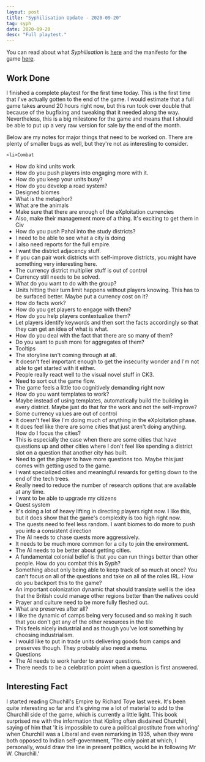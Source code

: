 ```yaml
---
layout: post
title: "Syphilisation Update - 2020-09-20"
tag: syph
date: 2020-09-20
desc: "Full playtest."
---
```



You can read about what *Syphilisation* is [here](/blog/syph/announce) and the manifesto for the game [here](/blog/syph/newManifesto).

## Work Done

I finished a complete playtest for the first time today. This is the first time that I've actually gotten to the end of the game. I would estimate that a full game takes around 20 hours right now, but this run took over double that because of the bugfixing and tweaking that it needed along the way. Nevertheless, this is a big milestone for the game and means that I should be able to put up a very raw version for sale by the end of the month.


Below are my notes for major things that need to be worked on. There are plenty of smaller bugs as well, but they're not as interesting to consider.



    <li>Combat
- How do kind units work
- How do you push players into engaging more with it.
- How do you keep your units busy?
- How do you develop a road system?</li>
    <li>Designed biomes
- What is the metaphor?
- What are the animals
- Make sure that there are enough of the eXploitation currencies
- Also, make their management more of a thing. It's exciting to get them in Civ
- How do you push Pahal into the study districts?</li>
    <li>I need to be able to see what a city is doing
- I also need reports for the full empire.</li>
    <li>I want the district adjacency stuff.
- If you can pair work districts with self-improve districts, you might have something very interesting here.
- The currency district multiplier stuff is out of control</li>
    <li>Currency still needs to be solved.
- What do you want to do with the group?
- Units hitting their turn limit happens without players knowing. This has to be surfaced better. Maybe put a currency cost on it?</li>
    <li>How do facts work?
- How do you get players to engage with them?
- How do you help players contextualize them?
- Let players identify keywords and then sort the facts accordingly so that they can get an idea of what is what.
- How do you deal with the fact that there are so many of them?
- Do you want to push more for aggregates of them?</li>
- Tooltips
    <li>The storyline isn't coming through at all.
- It doesn't feel important enough to get the insecurity wonder and I'm not able to get started with it either.
- People really react well to the visual novel stuff in CK3.</li>
    <li>Need to sort out the game flow.
- The game feels a little too cognitively demanding right now
        <li>How do you want templates to work?
- Maybe instead of using templates, automatically build the building in every district. Maybe just do that for the work and not the self-improve?</li>
- Some currency values are out of control
        <li>It doesn't feel like I'm doing much of anything in the eXploitation phase.
- It does feel like there are some cities that just aren't doing anything. How do I focus the cities?
- This is especially the case when there are some cities that have questions up and other cities where I don't feel like spending a district slot on a question that another city has built.
- Need to get the player to have more questions too. Maybe this just comes with getting used to the game.
- I want specialized cities and meaningful rewards for getting down to the end of the tech trees.</li>
- Really need to reduce the number of research options that are available at any time.
- I want to be able to upgrade my citizens</li>
    <li>Quest system
- It's doing a lot of heavy lifting in directing players right now. I like this, but it does show that the game's complexity is too high right now.
- The quests need to feel less random. I want biomes to do more to push you into a consistent direction
- The AI needs to chase quests more aggressively.
- It needs to be much more common for a city to join the environment.
- The AI needs to be better about getting cities.</li>
    <li>A fundamental colonial belief is that you can run things better than other people. How do you combat this in Syph?
- Something about only being able to keep track of so much at once? You can't focus on all of the questions and take on all of the roles IRL. How do you backport this to the game?
- An important colonization dynamic that should translate well is the idea that the British could manage other regions better than the natives could</li>
    <li>Prayer and culture need to be more fully fleshed out.
- What are preserves after all?
        <li>I like the dynamic of camps being very focused and so making it such that you don't get any of the other resources in the tile
- This feels nicely industrial and as though you've lost something by choosing industrialism.
- I would like to put in trade units delivering goods from camps and preserves though. They probably also need a menu.</li></li>
    <li>Questions
- The AI needs to work harder to answer questions.
- There needs to be a celebration point when a question is first answered.</li>


## Interesting Fact

I started reading Chuchill's Empire by Richard Toye last week. It's been quite interesting so far and it's giving me a lot of material to add to the Churchill side of the game, which is currently a little light. This book surprised me with the information that Kipling often disdained Churchill, saying of him that 'it is impossible to cure a political prostitute from whoring' when Churchill was a Liberal and even remarking in 1935, when they were both opposed to Indian self-government, 'The only point at which, I personally, would draw the line in present politics, would be in following Mr W. Churchill.'

